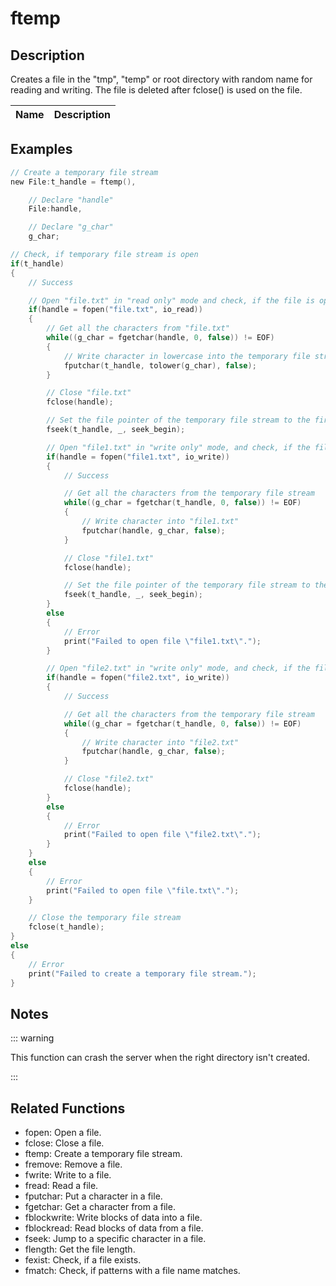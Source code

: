 # ftemp

## Description

Creates a file in the "tmp", "temp" or root directory with random name for reading and writing. The file is deleted after fclose() is used on the file.

| Name | Description |
| ---- | ----------- |


## Examples

```c
// Create a temporary file stream
new File:t_handle = ftemp(),

	// Declare "handle"
	File:handle,

	// Declare "g_char"
	g_char;

// Check, if temporary file stream is open
if(t_handle)
{
	// Success

	// Open "file.txt" in "read only" mode and check, if the file is open
	if(handle = fopen("file.txt", io_read))
	{
		// Get all the characters from "file.txt"
		while((g_char = fgetchar(handle, 0, false)) != EOF)
		{
			// Write character in lowercase into the temporary file stream
			fputchar(t_handle, tolower(g_char), false);
		}

		// Close "file.txt"
		fclose(handle);

		// Set the file pointer of the temporary file stream to the first byte
		fseek(t_handle, _, seek_begin);

		// Open "file1.txt" in "write only" mode, and check, if the file is open
		if(handle = fopen("file1.txt", io_write))
		{
			// Success

			// Get all the characters from the temporary file stream
			while((g_char = fgetchar(t_handle, 0, false)) != EOF)
			{
				// Write character into "file1.txt"
				fputchar(handle, g_char, false);
			}

			// Close "file1.txt"
			fclose(handle);

			// Set the file pointer of the temporary file stream to the first byte
			fseek(t_handle, _, seek_begin);
		}
		else
		{
			// Error
			print("Failed to open file \"file1.txt\".");
		}

		// Open "file2.txt" in "write only" mode, and check, if the file is open
		if(handle = fopen("file2.txt", io_write))
		{
			// Success

			// Get all the characters from the temporary file stream
			while((g_char = fgetchar(t_handle, 0, false)) != EOF)
			{
				// Write character into "file2.txt"
				fputchar(handle, g_char, false);
			}

			// Close "file2.txt"
			fclose(handle);
		}
		else
		{
			// Error
			print("Failed to open file \"file2.txt\".");
		}
	}
	else
	{
		// Error
		print("Failed to open file \"file.txt\".");
	}

	// Close the temporary file stream
	fclose(t_handle);
}
else
{
	// Error
	print("Failed to create a temporary file stream.");
}
```

## Notes

::: warning

This function can crash the server when the right directory isn't created.

:::

## Related Functions

- fopen: Open a file.
- fclose: Close a file.
- ftemp: Create a temporary file stream.
- fremove: Remove a file.
- fwrite: Write to a file.
- fread: Read a file.
- fputchar: Put a character in a file.
- fgetchar: Get a character from a file.
- fblockwrite: Write blocks of data into a file.
- fblockread: Read blocks of data from a file.
- fseek: Jump to a specific character in a file.
- flength: Get the file length.
- fexist: Check, if a file exists.
- fmatch: Check, if patterns with a file name matches.
